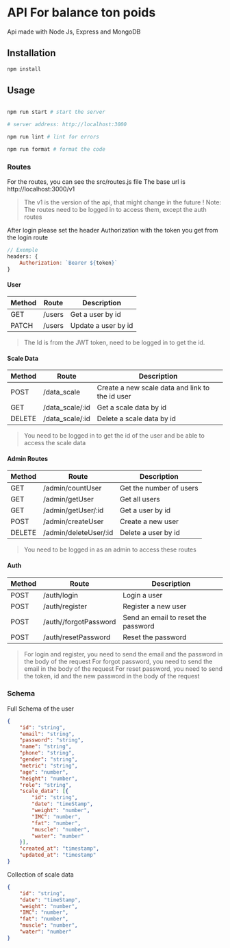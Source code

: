 # API For balance ton poids
Api made with Node Js, Express and MongoDB

## Installation

```bash
npm install

```

## Usage

```bash

npm run start # start the server

# server address: http://localhost:3000

npm run lint # lint for errors

npm run format # format the code

```

### Routes

For the routes, you can see the src/routes.js file
The base url is http://localhost:3000/v1
> The v1 is the version of the api, that might change in the future !
> Note: The routes need to be logged in to access them, except the auth routes

After login please set the header Authorization with the token you get from the login route
```js
// Exemple
headers: {
    Authorization: `Bearer ${token}`
}
```

#### User

| Method | Route | Description |
| ------ | ------ | ------ |
| GET | /users | Get a user by id |
| PATCH | /users | Update a user by id |
> The Id is from the JWT token, need to be logged in to get the id.
#### Scale Data

| Method | Route | Description |
| ------ | ------ | ------ |
| POST | /data_scale | Create a new scale data and link to the id user |
| GET | /data_scale/:id | Get a scale data by id|
| DELETE | /data_scale/:id | Delete a scale data by id|
> You need to be logged in to get the id of the user and be able to access the scale data

#### Admin Routes

| Method | Route | Description |
| ------ | ------ | ------ |
| GET | /admin/countUser | Get the number of users |
| GET | /admin/getUser | Get all users |
| GET | /admin/getUser/:id | Get a user by id |
| POST | /admin/createUser | Create a new user |
| DELETE | /admin/deleteUser/:id | Delete a user by id |

> You need to be logged in as an admin to access these routes

#### Auth

| Method | Route | Description |
| ------ | ------ | ------ |
| POST | /auth/login | Login a user |
| POST | /auth/register | Register a new user |
| POST | /auth//forgotPassword | Send an email to reset the password |
| POST | /auth/resetPassword | Reset the password |
> For login and register, you need to send the email and the password in the body of the request
> For forgot password, you need to send the email in the body of the request
> For reset password, you need to send the token, id and the new password in the body of the request



### Schema
Full Schema of the user
```json
{
    "id": "string",
    "email": "string",
    "password": "string",
    "name": "string",
    "phone": "string",
    "gender": "string",
    "metric": "string",
    "age": "number",
    "height": "number",
    "role": "string",
    "scale_data": [{
        "id": "string",
        "date": "timeStamp",
        "weight": "number",
        "IMC": "number",
        "fat": "number",
        "muscle": "number",
        "water": "number"
    }],
    "created_at": "timestamp",
    "updated_at": "timestamp" 
}
```

Collection of scale data
```json
{
    "id": "string",
    "date": "timeStamp",
    "weight": "number",
    "IMC": "number",
    "fat": "number",
    "muscle": "number",
    "water": "number"
}
```

